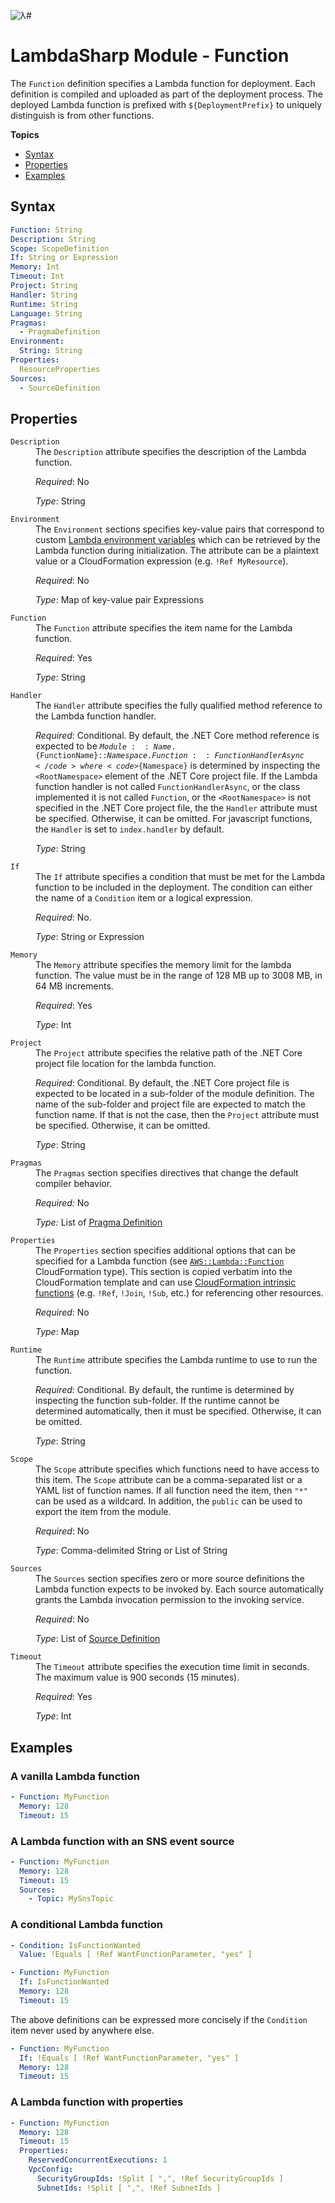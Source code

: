 ![λ#](LambdaSharp_v2_small.png)

# LambdaSharp Module - Function

The `Function` definition specifies a Lambda function for deployment. Each definition is compiled and uploaded as part of the deployment process. The deployed Lambda function is prefixed with `${DeploymentPrefix}` to uniquely distinguish is from other functions.

__Topics__
* [Syntax](#syntax)
* [Properties](#properties)
* [Examples](#examples)

## Syntax

```yaml
Function: String
Description: String
Scope: ScopeDefinition
If: String or Expression
Memory: Int
Timeout: Int
Project: String
Handler: String
Runtime: String
Language: String
Pragmas:
  - PragmaDefinition
Environment:
  String: String
Properties:
  ResourceProperties
Sources:
  - SourceDefinition
```

## Properties

<dl>

<dt><code>Description</code></dt>
<dd>
The <code>Description</code> attribute specifies the description of the Lambda function.

<i>Required</i>: No

<i>Type</i>: String
</dd>

<dt><code>Environment</code></dt>
<dd>
The <code>Environment</code> sections specifies key-value pairs that correspond to custom <a href="https://docs.aws.amazon.com/lambda/latest/dg/env_variables.html">Lambda environment variables</a> which can be retrieved by the Lambda function during initialization. The attribute can be a plaintext value or a CloudFormation expression (e.g. <code>!Ref MyResource</code>).

<i>Required</i>: No

<i>Type</i>: Map of key-value pair Expressions
</dd>

<dt><code>Function</code></dt>
<dd>
The <code>Function</code> attribute specifies the item name for the Lambda function.

<i>Required</i>: Yes

<i>Type</i>: String
</dd>

<dt><code>Handler</code></dt>
<dd>
The <code>Handler</code> attribute specifies the fully qualified method reference to the Lambda function handler.

<i>Required</i>: Conditional. By default, the .NET Core method reference is expected to be <code>${Module::Name}.${FunctionName}::${Namespace}.Function::FunctionHandlerAsync</code> where <code>${Namespace}</code> is determined by inspecting the <code>&lt;RootNamespace&gt;</code> element of the .NET Core project file. If the Lambda function handler is not called <code>FunctionHandlerAsync</code>, or the class implemented it is not called <code>Function</code>, or the <code>&lt;RootNamespace&gt;</code> is not specified in the .NET Core project file, the the <code>Handler</code> attribute must be specified. Otherwise, it can be omitted. For javascript functions, the <code>Handler</code> is set to <code>index.handler</code> by default.

<i>Type</i>: String
</dd>

<dt><code>If</code></dt>
<dd>
The <code>If</code> attribute specifies a condition that must be met for the Lambda function to be included in the deployment. The condition can either the name of a <code>Condition</code> item or a logical expression.

<i>Required</i>: No.

<i>Type</i>: String or Expression
</dd>

<dt><code>Memory</code></dt>
<dd>
The <code>Memory</code> attribute specifies the memory limit for the lambda function. The value must be in the range of 128 MB up to 3008 MB, in 64 MB increments.
</pre>

<i>Required</i>: Yes

<i>Type</i>: Int
</dd>

<dt><code>Project</code></dt>
<dd>
The <code>Project</code> attribute specifies the relative path of the .NET Core project file location for the lambda function.

<i>Required</i>: Conditional. By default, the .NET Core project file is expected to be located in a sub-folder of the module definition. The name of the sub-folder and project file are expected to match the function name. If that is not the case, then the <code>Project</code> attribute must be specified. Otherwise, it can be omitted.

<i>Type</i>: String
</dd>

<dt><code>Pragmas</code></dt>
<dd>
The <code>Pragmas</code> section specifies directives that change the default compiler behavior.

<i>Required:</i> No

<i>Type:</i> List of [Pragma Definition](Module-Pragmas.md)
</dd>

<dt><code>Properties</code></dt>
<dd>
The <code>Properties</code> section specifies additional options that can be specified for a Lambda function (see <a href="https://docs.aws.amazon.com/AWSCloudFormation/latest/UserGuide/aws-resource-lambda-function.html"><code>AWS::Lambda::Function</code></a> CloudFormation type). This section is copied verbatim into the CloudFormation template and can use <a href="https://docs.aws.amazon.com/AWSCloudFormation/latest/UserGuide/intrinsic-function-reference.html">CloudFormation intrinsic functions</a> (e.g. <code>!Ref</code>, <code>!Join</code>, <code>!Sub</code>, etc.) for referencing other resources.

<i>Required</i>: No

<i>Type</i>: Map
</dd>

<dt><code>Runtime</code></dt>
<dd>
The <code>Runtime</code> attribute specifies the Lambda runtime to use to run the function.

<i>Required</i>: Conditional. By default, the runtime is determined by inspecting the function sub-folder. If the runtime cannot be determined automatically, then it must be specified. Otherwise, it can be omitted.

<i>Type</i>: String
</dd>

<dt><code>Scope</code></dt>
<dd>
The <code>Scope</code> attribute specifies which functions need to have access to this item. The <code>Scope</code> attribute can be a comma-separated list or a YAML list of function names. If all function need the item, then <code>"*"</code> can be used as a wildcard. In addition, the <code>public</code> can be used to export the item from the module.

<i>Required</i>: No

<i>Type</i>: Comma-delimited String or List of String
</dd>

<dt><code>Sources</code></dt>
<dd>
The <code>Sources</code> section specifies zero or more source definitions the Lambda function expects to be invoked by. Each source automatically grants the Lambda invocation permission to the invoking service.

<i>Required</i>: No

<i>Type</i>: List of [Source Definition](Module-Function-Sources.md)
</dd>

<dt><code>Timeout</code></dt>
<dd>
The <code>Timeout</code> attribute specifies the execution time limit in seconds. The maximum value is 900 seconds (15 minutes).

<i>Required</i>: Yes

<i>Type</i>: Int
</dd>

</dl>

## Examples

### A vanilla Lambda function

```yaml
- Function: MyFunction
  Memory: 128
  Timeout: 15
```

### A Lambda function with an SNS event source

```yaml
- Function: MyFunction
  Memory: 128
  Timeout: 15
  Sources:
    - Topic: MySnsTopic
```

### A conditional Lambda function

```yaml
- Condition: IsFunctionWanted
  Value: !Equals [ !Ref WantFunctionParameter, "yes" ]

- Function: MyFunction
  If: IsFunctionWanted
  Memory: 128
  Timeout: 15
```

The above definitions can be expressed more concisely if the `Condition` item never used by anywhere else.

```yaml
- Function: MyFunction
  If: !Equals [ !Ref WantFunctionParameter, "yes" ]
  Memory: 128
  Timeout: 15
```

### A Lambda function with properties

```yaml
- Function: MyFunction
  Memory: 128
  Timeout: 15
  Properties:
    ReservedConcurrentExecutions: 1
    VpcConfig:
      SecurityGroupIds: !Split [ ",", !Ref SecurityGroupIds ]
      SubnetIds: !Split [ ",", !Ref SubnetIds ]
```
